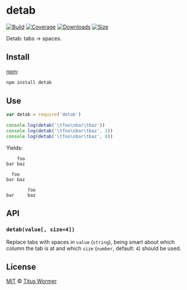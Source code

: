 # detab

[![Build][build-badge]][build]
[![Coverage][coverage-badge]][coverage]
[![Downloads][downloads-badge]][downloads]
[![Size][size-badge]][size]

Detab: tabs → spaces.

## Install

[npm][]:

```sh
npm install detab
```

## Use

```js
var detab = require('detab')

console.log(detab('\tfoo\nbar\tbaz'))
console.log(detab('\tfoo\nbar\tbaz', 2))
console.log(detab('\tfoo\nbar\tbaz', 8))
```

Yields:

```text
    foo
bar baz
```

```text
  foo
bar baz
```

```text
        foo
bar     baz
```

## API

### `detab(value[, size=4])`

Replace tabs with spaces in `value` (`string`), being smart about which column
the tab is at and which `size` (`number`, default: `4`) should be used.

## License

[MIT][license] © [Titus Wormer][author]

<!-- Definitions -->

[build-badge]: https://github.com/wooorm/detab/workflows/main/badge.svg

[build]: https://github.com/wooorm/detab/actions

[coverage-badge]: https://img.shields.io/codecov/c/github/wooorm/detab.svg

[coverage]: https://codecov.io/github/wooorm/detab

[downloads-badge]: https://img.shields.io/npm/dm/detab.svg

[downloads]: https://www.npmjs.com/package/detab

[size-badge]: https://img.shields.io/bundlephobia/minzip/detab.svg

[size]: https://bundlephobia.com/result?p=detab

[npm]: https://docs.npmjs.com/cli/install

[license]: license

[author]: https://wooorm.com
